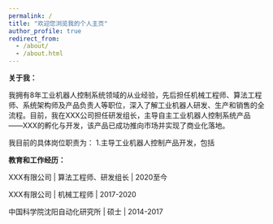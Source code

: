 ```yaml
---
permalink: /
title: "欢迎您浏览我的个人主页"
author_profile: true
redirect_from: 
  - /about/
  - /about.html
---
```


**关于我：**

我拥有8年工业机器人控制系统领域的从业经验，先后担任机械工程师、算法工程师、系统架构师及产品负责人等职位，深入了解工业机器人研发、生产和销售的全流程。目前，我在XXX公司担任研发组长，主导自主工业机器人控制系统产品——XXX的孵化与开发，该产品已成功推向市场并实现了商业化落地。

我目前的具体岗位职责为：
1.主导工业机器人控制产品开发，包括

**教育和工作经历：**

XXX有限公司 | 算法工程师、研发组长 | 2020至今

XXX有限公司 | 机械工程师 | 2017-2020

中国科学院沈阳自动化研究所 | 硕士 | 2014-2017
